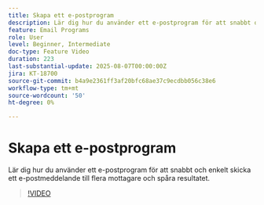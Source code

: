 ```yaml
---
title: Skapa ett e-postprogram
description: Lär dig hur du använder ett e-postprogram för att snabbt och enkelt skicka ett e-postmeddelande till flera mottagare och spåra resultatet.
feature: Email Programs
role: User
level: Beginner, Intermediate
doc-type: Feature Video
duration: 223
last-substantial-update: 2025-08-07T00:00:00Z
jira: KT-18700
source-git-commit: b4a9e2361ff3af20bfc68ae37c9ecdbb056c38e6
workflow-type: tm+mt
source-wordcount: '50'
ht-degree: 0%

---
```



# Skapa ett e-postprogram

Lär dig hur du använder ett e-postprogram för att snabbt och enkelt skicka ett e-postmeddelande till flera mottagare och spåra resultatet.

>[!VIDEO](https://video.tv.adobe.com/v/3470611/?learn=on&enablevpops&captions=swe)
